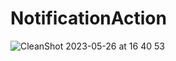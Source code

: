 # NotificationAction

![CleanShot 2023-05-26 at 16 40 53](https://github.com/japsadev/NotificationAction/assets/62521215/5373774e-c8d0-4d26-9ba8-5758971e8a9a)
